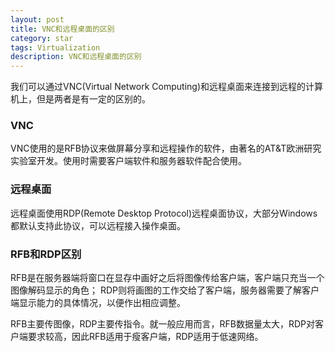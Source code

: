 ```yaml
---
layout: post
title: VNC和远程桌面的区别
category: star
tags: Virtualization
description: VNC和远程桌面的区别
---
```

我们可以通过VNC(Virtual Network Computing)和远程桌面来连接到远程的计算机上，但是两者是有一定的区别的。

### VNC

VNC使用的是RFB协议来做屏幕分享和远程操作的软件，由著名的AT&T欧洲研究实验室开发。使用时需要客户端软件和服务器软件配合使用。

### 远程桌面

远程桌面使用RDP(Remote Desktop Protocol)远程桌面协议，大部分Windows都默认支持此协议，可以远程接入操作桌面。

### RFB和RDP区别
RFB是在服务器端将窗口在显存中画好之后将图像传给客户端，客户端只充当一个图像解码显示的角色； RDP则将画图的工作交给了客户端，服务器需要了解客户端显示能力的具体情况，以便作出相应调整。

RFB主要传图像，RDP主要传指令。就一般应用而言，RFB数据量太大，RDP对客户端要求较高，因此RFB适用于瘦客户端，RDP适用于低速网络。